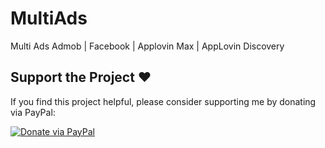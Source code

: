 # MultiAds
Multi Ads Admob | Facebook | Applovin Max | AppLovin Discovery

## Support the Project ❤️
If you find this project helpful, please consider supporting me by donating via PayPal:

[![Donate via PayPal](https://www.paypalobjects.com/en_US/i/btn/btn_donate_LG.gif)](https://www.paypal.com/paypalme/YOUR_USERNAME)



